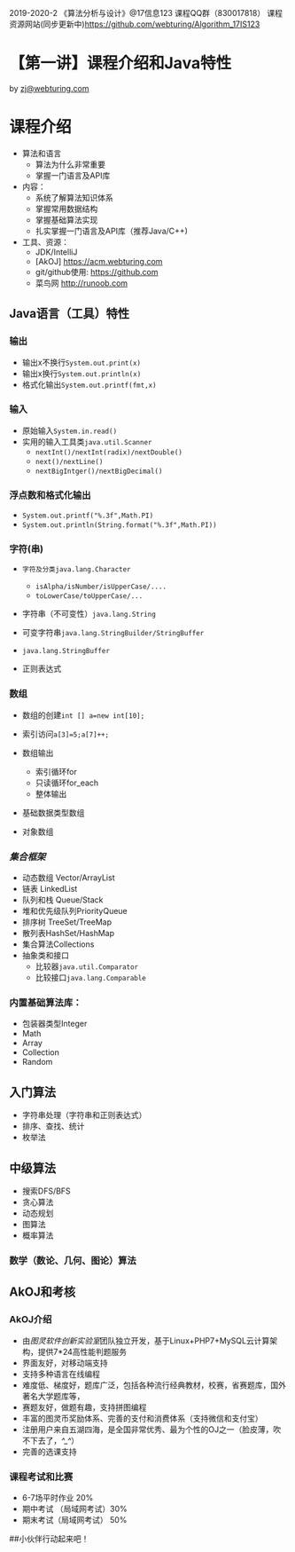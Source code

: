 2019-2020-2 《算法分析与设计》@17信息123 课程QQ群（830017818）
课程资源网站(同步更新中)https://github.com/webturing/Algorithm_17IS123

# 【第一讲】课程介绍和Java特性

by  zj@webturing.com

# 课程介绍

- 算法和语言
  - 算法为什么非常重要
  - 掌握一门语言及API库
- 内容：
  - 系统了解算法知识体系
  - 掌握常用数据结构
  - 掌握基础算法实现
  - 扎实掌握一门语言及API库（推荐Java/C++)
- 工具、资源：
  - JDK/IntelliJ
  - [AkOJ] https://acm.webturing.com
  - git/github使用: https://github.com
  - 菜鸟网 http://runoob.com  

## Java语言（工具）特性

### 输出

- 输出x不换行`System.out.print(x)`
- 输出x换行`System.out.println(x)`
- 格式化输出`System.out.printf(fmt,x)`

### 输入

- 原始输入`System.in.read()`
- 实用的输入工具类`java.util.Scanner`
  - `nextInt()/nextInt(radix)/nextDouble()`
  - `next()/nextLine()`
  - `nextBigIntger()/nextBigDecimal()`

### 浮点数和格式化输出

- `System.out.printf("%.3f",Math.PI)`
- `System.out.println(String.format("%.3f",Math.PI))`

### 字符(串)

- `字符及分类java.lang.Character`
  - `isAlpha/isNumber/isUpperCase/....`
  - `toLowerCase/toUpperCase/...`

- 字符串（不可变性）`java.lang.String`
- 可变字符串`java.lang.StringBuilder/StringBuffer`
- `java.lang.StringBuffer`
- 正则表达式
### 数组

- 数组的创建`int [] a=new int[10];`

- 索引访问`a[3]=5;a[7]++;`

- 数组输出

  - 索引循环for
  - 只读循环for_each
  - 整体输出

- 基础数据类型数组

- 对象数组

  
### *集合框架*

- 动态数组 Vector/ArrayList
- 链表 LinkedList
- 队列和栈 Queue/Stack
- 堆和优先级队列PriorityQueue
- 排序树 TreeSet/TreeMap
- 散列表HashSet/HashMap
- 集合算法Collections
- 抽象类和接口
    - 比较器`java.util.Comparator`
    - 比较接口`java.lang.Comparable`
### 内置基础算法库：
- 包装器类型Integer
- Math
- Array
- Collection
- Random

## 入门算法
- 字符串处理（字符串和正则表达式）
- 排序、查找、统计
- 枚举法
## 中级算法
- 搜索DFS/BFS
- 贪心算法
- 动态规划
- 图算法
- 概率算法
### 数学（数论、几何、图论）算法

## AkOJ和考核

### AkOJ介绍
- 由*图灵软件创新实验室*团队独立开发，基于Linux+PHP7+MySQL云计算架构，提供7*24高性能判题服务
- 界面友好，对移动端支持
- 支持多种语言在线编程
- 难度低、梯度好，题库广泛，包括各种流行经典教材，校赛，省赛题库，国外著名大学题库等，
- 赛题友好，做题有趣，支持拼图编程
- 丰富的图灵币奖励体系、完善的支付和消费体系（支持微信和支付宝）
- 注册用户来自五湖四海，是全国非常优秀、最为个性的OJ之一（脸皮薄，吹不下去了，*^_^*）
- 完善的选课支持
### 课程考试和比赛
- 6-7场平时作业 20%
- 期中考试 （局域网考试）30%
- 期末考试（局域网考试） 50%

##小伙伴行动起来吧！
